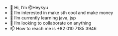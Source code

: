 - 👋 Hi, I’m @Heykyu
- 👀 I’m interested in make sth cool and make money
- 🌱 I’m currently learning java, jsp
- 💞️ I’m looking to collaborate on anything
- 📫 How to reach me is +82 010 7185 3946

<!---
Heykyu/Heykyu is a ✨ special ✨ repository because its `README.md` (this file) appears on your GitHub profile.
You can click the Preview link to take a look at your changes.
--->
